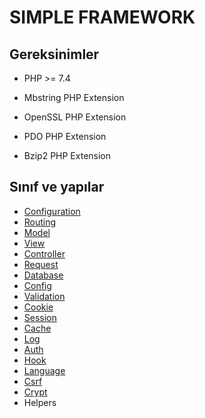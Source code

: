 # SIMPLE FRAMEWORK

  ## Gereksinimler

  - PHP >= 7.4

  - Mbstring PHP Extension

  - OpenSSL PHP Extension

  - PDO PHP Extension

  - Bzip2 PHP Extension

    

  

  ## Sınıf ve yapılar

  - [Configuration](https://github.com/emretulek/doctest/blob/master/configuration.md)
  - [Routing](https://github.com/emretulek/doctest/blob/master/routing.md)
  - [Model](https://github.com/emretulek/doctest/blob/master/model.md)
  - [View](https://github.com/emretulek/doctest/blob/master/view.md)
  - [Controller](https://github.com/emretulek/doctest/blob/master/controller.md)
  - [Request](https://github.com/emretulek/doctest/blob/master/request.md)
  - [Database](https://github.com/emretulek/doctest/blob/master/database.md)
  - [Config](https://github.com/emretulek/doctest/blob/master/config.md)
  - [Validation](https://github.com/emretulek/doctest/blob/master/validation.md)
  - [Cookie](https://github.com/emretulek/doctest/blob/master/cookie.md)
  - [Session](https://github.com/emretulek/doctest/blob/master/session.md)
  - [Cache](https://github.com/emretulek/doctest/blob/master/cache.md)
  - [Log](https://github.com/emretulek/doctest/blob/master/log.md)
  - [Auth](https://github.com/emretulek/doctest/blob/master/auth.md)
  - [Hook](https://github.com/emretulek/doctest/blob/master/hook.md)
  - [Language](https://github.com/emretulek/doctest/blob/master/language.md)
  - [Csrf](https://github.com/emretulek/doctest/blob/master/csrf.md)
  - [Crypt](https://github.com/emretulek/doctest/blob/master/crypt.md)
  - Helpers